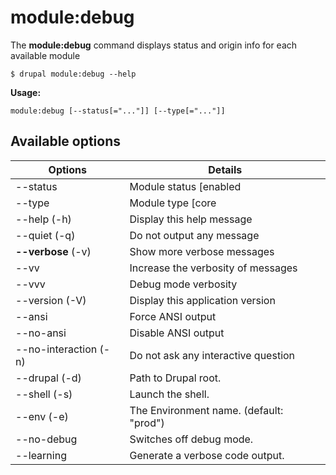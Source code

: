 # module:debug
The **module:debug** command displays status and origin info for each available module

```
$ drupal module:debug --help
```
**Usage:**
```
module:debug [--status[="..."]] [--type[="..."]]
```

## Available options
Options | Details
------------ |-------------
--status     |         Module status [enabled|disabled]
--type       |         Module type [core|no-core]
--help (-h)     |       Display this help message
--quiet (-q)     |      Do not output any message
**--verbose** (-v) | Show more verbose messages
--vv | Increase the verbosity of messages
--vvv | Debug mode verbosity
--version (-V)    |     Display this application version
--ansi             |    Force ANSI output
--no-ansi          |    Disable ANSI output
--no-interaction (-n)  | Do not ask any interactive question
--drupal (-d)      |    Path to Drupal root.
--shell (-s)       |    Launch the shell.
--env (-e)         |    The Environment name. (default: "prod")
--no-debug         |    Switches off debug mode.
--learning         |    Generate a verbose code output.
